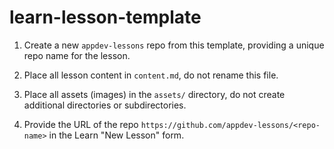 # learn-lesson-template

1. Create a new `appdev-lessons` repo from this template, providing a unique repo name for the lesson.

2. Place all lesson content in `content.md`, do not rename this file.

3. Place all assets (images) in the `assets/` directory, do not create additional directories or subdirectories.

4. Provide the URL of the repo `https://github.com/appdev-lessons/<repo-name>` in the Learn "New Lesson" form.
